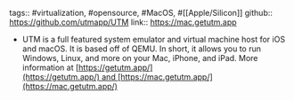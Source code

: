 ---
---

tags:: #virtualization, #opensource, #MacOS, #[[Apple/Silicon]] 
github:: https://github.com/utmapp/UTM
link:: https://mac.getutm.app

- UTM is a full featured system emulator and virtual machine host for iOS and macOS. It is based off of QEMU. In short, it allows you to run Windows, Linux, and more on your Mac, iPhone, and iPad. More information at [https://getutm.app/](https://getutm.app/) and [https://mac.getutm.app/](https://mac.getutm.app/)